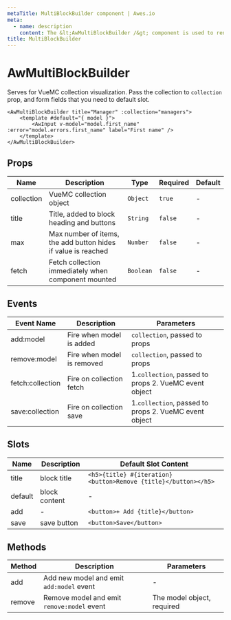 ```yaml
---
metaTitle: MultiBlockBuilder сomponent | Awes.io
meta:
  - name: description
    content: The &lt;AwMultiBlockBuilder /&gt; component is used to render MultiBlockBuilder - UI Vue component for Awes.io.
title: MultiBlockBuilder
---
```


# AwMultiBlockBuilder

Serves for VueMC collection visualization. Pass the collection to `collection` prop, and form fields that you need to default slot. 

```vue
<AwMultiBlockBuilder title="Manager" :collection="managers">    
    <template #default="{ model }">      
        <AwInput v-model="model.first_name" :error="model.errors.first_name" label="First name" />    
    </template>  
</AwMultiBlockBuilder> 
```

## Props

<!-- @vuese:AwMultiBlockBuilder:props:start -->
|Name|Description|Type|Required|Default|
|---|---|---|---|---|
|collection|VueMC collection object|`Object`|`true`|-|
|title|Title, added to block heading and buttons|`String`|`false`|-|
|max|Max number of items, the add button hides if value is reached|`Number`|`false`|-|
|fetch|Fetch collection immediately when component mounted|`Boolean`|`false`|-|

<!-- @vuese:AwMultiBlockBuilder:props:end -->

## Events

<!-- @vuese:AwMultiBlockBuilder:events:start -->
|Event Name|Description|Parameters|
|---|---|---|
|add:model|Fire when model is added|`collection`, passed to props|
|remove:model|Fire when model is removed|`collection`, passed to props|
|fetch:collection|Fire on collection fetch|1.`collection`, passed to props 2. VueMC event object|
|save:collection|Fire on collection save|1.`collection`, passed to props 2. VueMC event object|

<!-- @vuese:AwMultiBlockBuilder:events:end -->

## Slots

<!-- @vuese:AwMultiBlockBuilder:slots:start -->
|Name|Description|Default Slot Content|
|---|---|---|
|title|block title|`<h5>{title} #{iteration} <button>Remove {title}</button></h5>`|
|default|block content|-|
|add|-|`<button>+ Add {title}</button>`|
|save|save button|`<button>Save</button>`|

<!-- @vuese:AwMultiBlockBuilder:slots:end -->

## Methods

<!-- @vuese:AwMultiBlockBuilder:methods:start -->
|Method|Description|Parameters|
|---|---|---|
|add|Add new model and emit `add:model` event|-|
|remove|Remove model and emit `remove:model` event|The model object, required|

<!-- @vuese:AwMultiBlockBuilder:methods:end -->

